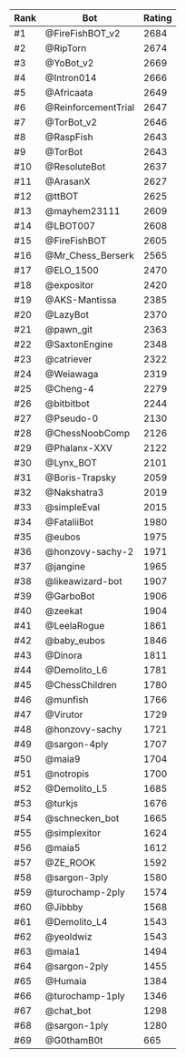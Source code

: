 Rank|Bot|Rating
---|---|---
#1|@FireFishBOT_v2|2684
#2|@RipTorn|2674
#3|@YoBot_v2|2669
#4|@Intron014|2666
#5|@Africaata|2649
#6|@ReinforcementTrial|2647
#7|@TorBot_v2|2646
#8|@RaspFish|2643
#9|@TorBot|2643
#10|@ResoluteBot|2637
#11|@ArasanX|2627
#12|@ttBOT|2625
#13|@mayhem23111|2609
#14|@LBOT007|2608
#15|@FireFishBOT|2605
#16|@Mr_Chess_Berserk|2565
#17|@ELO_1500|2470
#18|@expositor|2420
#19|@AKS-Mantissa|2385
#20|@LazyBot|2370
#21|@pawn_git|2363
#22|@SaxtonEngine|2348
#23|@catriever|2322
#24|@Weiawaga|2319
#25|@Cheng-4|2279
#26|@bitbitbot|2244
#27|@Pseudo-0|2130
#28|@ChessNoobComp|2126
#29|@Phalanx-XXV|2122
#30|@Lynx_BOT|2101
#31|@Boris-Trapsky|2059
#32|@Nakshatra3|2019
#33|@simpleEval|2015
#34|@FataliiBot|1980
#35|@eubos|1975
#36|@honzovy-sachy-2|1971
#37|@jangine|1965
#38|@likeawizard-bot|1907
#39|@GarboBot|1906
#40|@zeekat|1904
#41|@LeelaRogue|1861
#42|@baby_eubos|1846
#43|@Dinora|1811
#44|@Demolito_L6|1781
#45|@ChessChildren|1780
#46|@munfish|1766
#47|@Virutor|1729
#48|@honzovy-sachy|1721
#49|@sargon-4ply|1707
#50|@maia9|1704
#51|@notropis|1700
#52|@Demolito_L5|1685
#53|@turkjs|1676
#54|@schnecken_bot|1665
#55|@simplexitor|1624
#56|@maia5|1612
#57|@ZE_ROOK|1592
#58|@sargon-3ply|1580
#59|@turochamp-2ply|1574
#60|@Jibbby|1568
#61|@Demolito_L4|1543
#62|@yeoldwiz|1543
#63|@maia1|1494
#64|@sargon-2ply|1455
#65|@Humaia|1384
#66|@turochamp-1ply|1346
#67|@chat_bot|1298
#68|@sargon-1ply|1280
#69|@G0thamB0t|665
